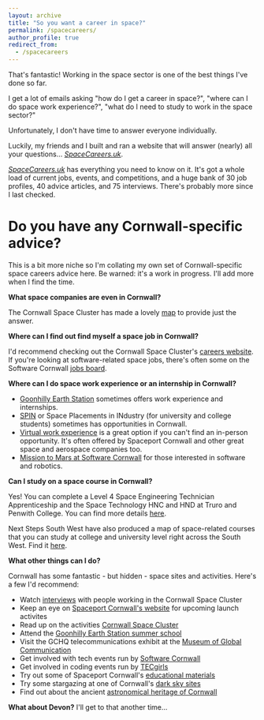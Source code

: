 ```yaml
---
layout: archive
title: "So you want a career in space?"
permalink: /spacecareers/
author_profile: true
redirect_from:
  - /spacecareers
---
```

That's fantastic! Working in the space sector is one of the best things I've done so far.

I get a lot of emails asking "how do I get a career in space?", "where can I do space work experience?", "what do I need to study to work in the space sector?"

Unfortunately, I don't have time to answer everyone individually.

Luckily, my friends and I built and ran a website that will answer (nearly) all your questions... _[SpaceCareers.uk](www.SpaceCareers.uk)_. 

_[SpaceCareers.uk](https://spacecareers.uk/)_ has everything you need to know on it. It's got a whole load of current jobs, events, and competitions, and a huge bank of 30 job profiles, 40 advice articles, and 75 interviews. There's probably more since I last checked.

Do you have any Cornwall-specific advice?
==

This is a bit more niche so I'm collating my own set of Cornwall-specific space careers advice here. Be warned: it's a work in progress. I'll add more when I find the time.

**What space companies are even in Cornwall?**

The Cornwall Space Cluster has made a lovely [map](https://www.cornwallspacecluster.co.uk/wp-content/uploads/2022/03/CSC-map-0322.pdf) to provide just the answer.

**Where can I find out find myself a space job in Cornwall?**

I'd recommend checking out the Cornwall Space Cluster's [careers website](https://www.cornwallspacecluster.co.uk/careers/). If you're looking at software-related space jobs, there's often some on the Software Cornwall [jobs board](https://softwarecornwall.org/jobs-board/).

**Where can I do space work experience or an internship in Cornwall?**

* [Goonhilly Earth Station](https://www.goonhilly.org/careers) sometimes offers work experience and internships.
* [SPIN](https://sa.catapult.org.uk/work-with-us/space-placements-industry-spin/) or Space Placements in INdustry (for university and college students) sometimes has opportunities in Cornwall.
* [Virtual work experience](https://www.springpod.com/virtual-work-experience/aerospace-work-experience) is a great option if you can't find an in-person opportunity. It's often offered by Spaceport Cornwall and other great space and aerospace companies too.
* [Mission to Mars at Software Cornwall](https://softwarecornwall.org/mission-to-mars/) for those interested in software and robotics.

**Can I study on a space course in Cornwall?**

Yes! You can complete a Level 4 Space Engineering Technician Apprenticeship and the Space Technology HNC and HND at Truro and Penwith College. You can find more details [here](https://www.truro-penwith.ac.uk/courses/apprenticeship-standard-space-engineering-technician-l4/).

Next Steps South West have also produced a map of space-related courses that you can study at college and university level right across the South West. Find it [here](https://nextstepssw.ac.uk/content/uploads/2022/10/NSSW-Space-Ed-Courses-Map.pdf).

**What other things can I do?**

Cornwall has some fantastic - but hidden - space sites and activities. Here's a few I'd recommend:

* Watch [interviews](https://nextstepssw.ac.uk/resources/space-education/?utm_source=Space+Week) with people working in the Cornwall Space Cluster
* Keep an eye on [Spaceport Cornwall's website](https://spaceportcornwall.com/whats-on/) for upcoming launch activites
* Read up on the activities [Cornwall Space Cluster](https://www.cornwallspacecluster.co.uk/)
* Attend the [Goonhilly Earth Station summer school](https://www.goonhilly.org/summer-school)
* Visit the GCHQ telecommunications exhibit at the [Museum of Global Communication](https://pkporthcurno.com/)
* Get involved with tech events run by [Software Cornwall](https://softwarecornwall.org/events/)
* Get involved in coding events run by [TECgirls](https://www.tecgirls.co.uk/)
* Try out some of Spaceport Cornwall's [educational materials](https://spaceportcornwall.com/education/)
* Try some stargazing at one of Cornwall's [dark sky sites](https://www.nationaltrust.org.uk/lists/stargazing-in-the-south-west)
* Find out about the ancient [astronomical heritage of Cornwall](https://archaeoastronomycornwall.com/)

**What about Devon?**
I'll get to that another time...
